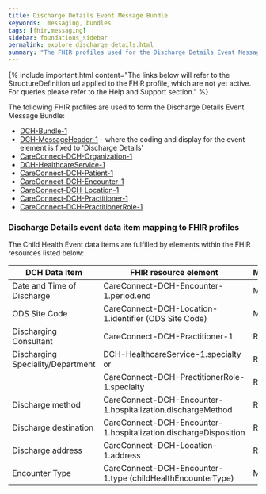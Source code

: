 ```yaml
---
title: Discharge Details Event Message Bundle
keywords:  messaging, bundles
tags: [fhir,messaging]
sidebar: foundations_sidebar
permalink: explore_discharge_details.html
summary: "The FHIR profiles used for the Discharge Details Event Message Bundle"
---
```


{% include important.html content="The links below will refer to the StructureDefinition url applied to the FHIR profile, which are not yet active. For queries please refer to the Help and Support section." %} 

The following FHIR profiles are used to form the Discharge Details Event Message Bundle:

- [DCH-Bundle-1](https://fhir.nhs.uk/STU3/StructureDefinition/DCH-Bundle-1)
- [DCH-MessageHeader-1](https://fhir.nhs.uk/STU3/StructureDefinition/DCH-MessageHeader-1) - where the coding and display for the event element is fixed to 'Discharge Details'
- [CareConnect-DCH-Organization-1](https://fhir.nhs.uk/STU3/StructureDefinition/CareConnect-DCH-Organization-1)
- [DCH-HealthcareService-1](https://fhir.nhs.uk/STU3/StructureDefinition/DCH-HealthcareService-1)
- [CareConnect-DCH-Patient-1](https://fhir.nhs.uk/STU3/StructureDefinition/CareConnect-DCH-Patient-1)
- [CareConnect-DCH-Encounter-1](https://fhir.nhs.uk/STU3/StructureDefinition/CareConnect-DCH-Encounter-1)
- [CareConnect-DCH-Location-1](https://fhir.nhs.uk/STU3/StructureDefinition/CareConnect-DCH-Location-1)
- [CareConnect-DCH-Practitioner-1](https://fhir.nhs.uk/STU3/StructureDefinition/CareConnect-DCH-Practitioner-1)
- [CareConnect-DCH-PractitionerRole-1](https://fhir.nhs.uk/STU3/StructureDefinition/CareConnect-DCH-PractitionerRole-1) 


### Discharge Details event data item mapping to FHIR profiles ###

The Child Health Event data items are fulfilled by elements within the FHIR resources listed below:

| DCH Data Item              | FHIR resource element                                            | Mandatory/Required/Optional |
|----------------------------|------------------------------------------------------------------|-----------------------------|
| Date and Time of Discharge | CareConnect-DCH-Encounter-1.period.end                           | Mandatory                   |
| ODS Site Code              | CareConnect-DCH-Location-1.identifier (ODS Site Code)            | Mandatory                   |
| Discharging Consultant     | CareConnect-DCH-Practitioner-1                                   | Required                    |
| Discharging Speciality/Department     | DCH-HealthcareService-1.specialty    or     | Required                    |
|      						| CareConnect-DCH-PractitionerRole-1.specialty         | Required                    |
| Discharge method           | CareConnect-DCH-Encounter-1.hospitalization.dischargeMethod | Required                    |
| Discharge destination      |CareConnect-DCH-Encounter-1.hospitalization.dischargeDisposition      | Required                    |
| Discharge address          | CareConnect-DCH-Location-1.address          | Required                    |
| Encounter Type             | CareConnect-DCH-Encounter-1.type (childHealthEncounterType)      | Mandatory                   |

